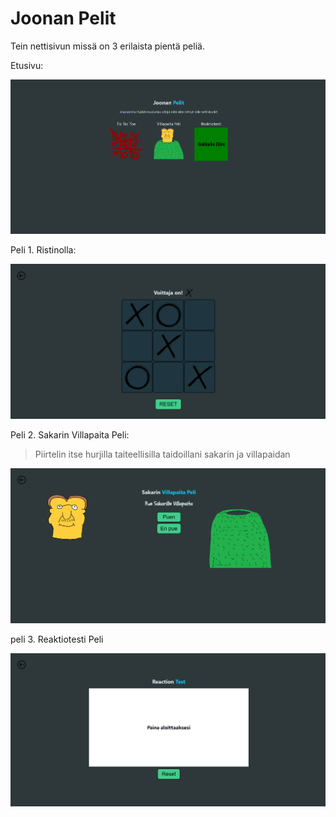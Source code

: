 # Joonan Pelit

Tein nettisivun missä on 3 erilaista pientä peliä.

Etusivu:

![Kuvakaappaus etusivusta.](./src/assets/etusivu.png)

Peli 1. Ristinolla:

![Kuvakaappaus ristinolla pelistä.](./src/assets/ristinollapeli.png)

Peli 2. Sakarin Villapaita Peli:

> Piirtelin itse hurjilla taiteellisilla taidoillani sakarin ja villapaidan

![Kuvakaappaus Sakarin villapaita pelistä.](./src/assets/sakaripeli.png)

peli 3. Reaktiotesti Peli

![Kuvakaappaus reaktiotesti pelistä.](./src/assets/reaktiopeli.png)